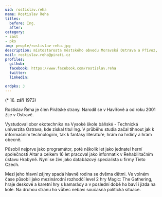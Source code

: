 ```yaml
---
uid: rostislav.reha	
name: Rostislav Řeha
titles:
  before: Ing. 
  after: 
category:
- zast
- pks
img: people/rostislav-reha.jpg
description: místostarosta městského obvodu Moravská Ostrava a Přívoz, zastupitel města Ostravy a místopředseda krajského sdružení Moravskoslezského kraje
mail: rostislav.reha@pirati.cz
profiles:
  github:
  facebook:	https://www.facebook.com/rostislav.reha	
  twitter:
  linkedin:

ordpks: 3
---
```


(* 16. záři 1973)

Rostislav Řeha je člen Pirátské strany. Narodil se v Havířově a od roku 2001 žije v Ostravě.

Vystudoval obor ekotechnika na Vysoké škole báňské - Technická univerzita Ostrava, kde získal titul Ing. V průběhu studia začal tíhnout jak k informačním technologiím, tak k fantasy literatuře, hrám na hrdiny a hrám obecně.

Působil nejprve jako programátor, poté několik let jako jednatel herní společnosti Altar a celkem 16 let pracoval jako informatik v Rehabilitačním ústavu Hrabyně. Nyní se živí jako databázový specialista u firmy Tieto Czech.

Mezi jeho hlavní zájmy spadá hlavně rodina se dvěma dětmi. Ve volném čase působil jako mezinárodní rozhodčí level 2 hry Magic: The Gathering, hraje deskové a karetní hry s kamarády a v poslední době ho baví i jízda na kole. Na druhou stranu ho vůbec nebaví současná politická situace.
